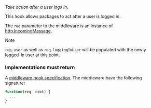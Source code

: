 *Take action after a user logs in.*

This hook allows packages to act after a user is logged in.

The `req` parameter to the middleware is an instance of
[http.IncomingMessage](http://nodejs.org/api/http.html#http_http_incomingmessage).

<div class="admonition warning"><p class="admonition-title">Note</p>
  <p>
    <code>req.user</code> as well as <code>req.loggingInUser</code> will be
    populated with the newly logged-in user at this point.
  </p>
</div>

<h3>Implementations must return</h3>

A
[middleware hook specification](guide/concepts#middleware-hook-specification).
The middleware have the following signature:

```javascript
function(req, next) {
  ...
}
```
